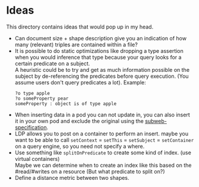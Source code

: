 # Ideas

This directory contains ideas that would pop up in my head.

* Can document size + shape description give you an indication of how many (relevant) triples are contained within a file?
* It is possible to do static optimizations like dropping a type assertion when you would inference
  that type because your query looks for a certain predicate on a subject.\
  A heuristic could be to try and get as much information possible on the subject by de-referencing the predicates
  before query execution. (You assume users don't query predicates a lot). Example:
   ```
   ?o type apple
   ?o someProperty pear
   someProperty : object is of type apple
   ```
* When inserting data in a pod you can not update in, 
  you can also insert it in your own pod and exclude the original using the [subweb-specification](https://imec-publications.be/bitstream/handle/20.500.12860/38428/DS470_acc.pdf?sequence=1).
* LDP allows you to post on a container to perform an insert.
  maybe you want to be able to call `setContext` = `setThis` = `setSubject` = `setContainer` on a query engine,
  so you need not specify a where.
* Use something like `splitOnPredicate` to create some kind of index. (use virtual containers)\
  Maybe we can determine when to create an index like this based on the #read/#writes on a resource (But what predicate to split on?)
* Define a distance metric between two shapes.
